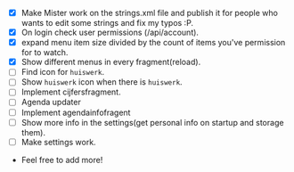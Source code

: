 - [x] Make Mister work on the strings.xml file and publish it for people who wants to edit some strings and fix my typos :P.
- [x] On login check user permissions (/api/account).
- [x] expand menu item size divided by the count of items you've permission for to watch.
- [x] Show different menus in every fragment(reload).
- [ ] Find icon for `huiswerk`.
- [ ] Show `huiswerk` icon when there is `huiswerk`. 
- [ ] Implement cijfersfragment.
- [ ] Agenda updater
- [ ] Implement agendainfofragent
- [ ] Show more info in the settings(get personal info on startup and storage them).
- [ ] Make settings work.
- Feel free to add more!
